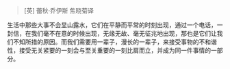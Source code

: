 > [英] 蕾秋·乔伊斯 焦晓菊译

生活中那些大事不会显山露水，它们在平静而平常的时刻出现，通过一个电话，一封信，在我们毫不在意的时候出现，无缘无故、毫无征兆地出现，那也是它们让我们不知所措的原因。而我们需要用一辈子，漫长的一辈子，来接受事物的不和谐性，接受无关紧要的一刻会与至关重要的一刻比肩而立，并成为同一件事情的一部分。